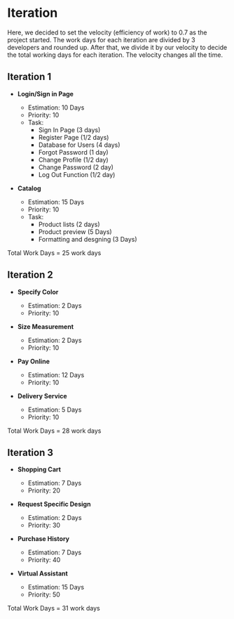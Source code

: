 # Iteration
Here, we decided to set the velocity (efficiency of work) to 0.7 as the project started. 
The work days for each iteration are divided by 3 developers and rounded up. 
After that, we divide it by our velocity to decide the total working days for each iteration. The velocity changes all the time.
</br>

## Iteration 1
- **Login/Sign in Page**
  - Estimation: 10 Days
  - Priority: 10
  - Task:
      - Sign In Page (3 days)
      - Register Page (1/2 days)
      - Database for Users (4 days)
      - Forgot Password (1 day)
      - Change Profile (1/2 day)
      - Change Password (2 day)
      - Log Out Function (1/2 day)

- **Catalog**
  - Estimation: 15 Days
  - Priority: 10
  - Task:
      - Product lists (2 days)
      - Product preview (5 Days)
      - Formatting and desgning (3 Days)

Total Work Days = 25 work days </br>

## Iteration 2
- **Specify Color**
  - Estimation: 2 Days
  - Priority: 10

- **Size Measurement**
  - Estimation: 2 Days
  - Priority: 10

- **Pay Online**
  - Estimation: 12 Days
  - Priority: 10

- **Delivery Service**
  - Estimation: 5 Days
  - Priority: 10

Total Work Days = 28 work days </br>

## Iteration 3
- **Shopping Cart**
  - Estimation: 7 Days
  - Priority: 20

- **Request Specific Design**
  - Estimation: 2 Days
  - Priority: 30

- **Purchase History**
  - Estimation: 7 Days
  - Priority: 40

- **Virtual Assistant**
  - Estimation: 15 Days
  - Priority: 50

Total Work Days = 31 work days </br>
